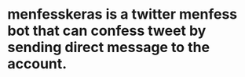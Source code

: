 # menfesskeras is a twitter menfess bot that can confess tweet by sending direct message to the account.
